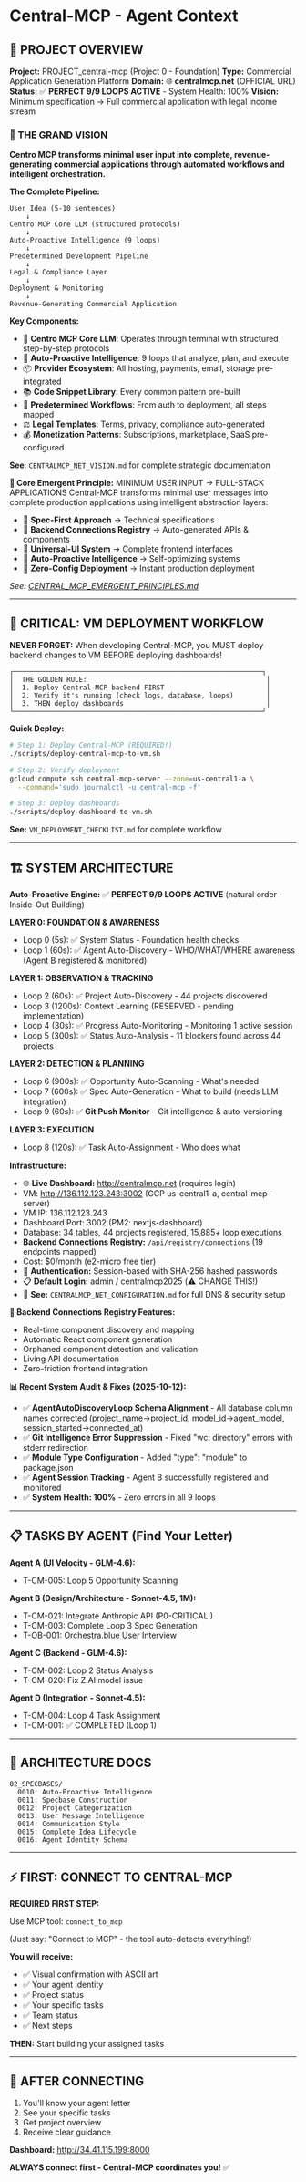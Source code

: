 # Central-MCP - Agent Context

## 🎯 PROJECT OVERVIEW

**Project:** PROJECT_central-mcp (Project 0 - Foundation)
**Type:** Commercial Application Generation Platform
**Domain:** 🌐 **centralmcp.net** (OFFICIAL URL)
**Status:** ✅ **PERFECT 9/9 LOOPS ACTIVE** - System Health: 100%
**Vision:** Minimum specification → Full commercial application with legal income stream

### 🌟 THE GRAND VISION

**Centro MCP transforms minimal user input into complete, revenue-generating commercial applications through automated workflows and intelligent orchestration.**

**The Complete Pipeline:**
```
User Idea (5-10 sentences)
    ↓
Centro MCP Core LLM (structured protocols)
    ↓
Auto-Proactive Intelligence (9 loops)
    ↓
Predetermined Development Pipeline
    ↓
Legal & Compliance Layer
    ↓
Deployment & Monitoring
    ↓
Revenue-Generating Commercial Application
```

**Key Components:**
- 🧠 **Centro MCP Core LLM**: Operates through terminal with structured step-by-step protocols
- 🔄 **Auto-Proactive Intelligence**: 9 loops that analyze, plan, and execute
- 📦 **Provider Ecosystem**: All hosting, payments, email, storage pre-integrated
- 📚 **Code Snippet Library**: Every common pattern pre-built
- 🎯 **Predetermined Workflows**: From auth to deployment, all steps mapped
- ⚖️ **Legal Templates**: Terms, privacy, compliance auto-generated
- 💰 **Monetization Patterns**: Subscriptions, marketplace, SaaS pre-configured

**See**: `CENTRALMCP_NET_VISION.md` for complete strategic documentation

**🧠 Core Emergent Principle:** MINIMUM USER INPUT → FULL-STACK APPLICATIONS
Central-MCP transforms minimal user messages into complete production applications using intelligent abstraction layers:
- 🎯 **Spec-First Approach** → Technical specifications
- 🔧 **Backend Connections Registry** → Auto-generated APIs & components
- 🎨 **Universal-UI System** → Complete frontend interfaces
- 🤖 **Auto-Proactive Intelligence** → Self-optimizing systems
- 🚀 **Zero-Config Deployment** → Instant production deployment

*See: [CENTRAL_MCP_EMERGENT_PRINCIPLES.md](./CENTRAL_MCP_EMERGENT_PRINCIPLES.md)*

---

## 🚨 CRITICAL: VM DEPLOYMENT WORKFLOW

**NEVER FORGET:** When developing Central-MCP, you MUST deploy backend changes to VM BEFORE deploying dashboards!

```
┌─────────────────────────────────────────────────────────────┐
│  THE GOLDEN RULE:                                            │
│  1. Deploy Central-MCP backend FIRST                         │
│  2. Verify it's running (check logs, database, loops)        │
│  3. THEN deploy dashboards                                   │
└─────────────────────────────────────────────────────────────┘
```

**Quick Deploy:**
```bash
# Step 1: Deploy Central-MCP (REQUIRED!)
./scripts/deploy-central-mcp-to-vm.sh

# Step 2: Verify deployment
gcloud compute ssh central-mcp-server --zone=us-central1-a \
  --command='sudo journalctl -u central-mcp -f'

# Step 3: Deploy dashboards
./scripts/deploy-dashboard-to-vm.sh
```

**See:** `VM_DEPLOYMENT_CHECKLIST.md` for complete workflow

---

## 🏗️ SYSTEM ARCHITECTURE

**Auto-Proactive Engine:** ✅ **PERFECT 9/9 LOOPS ACTIVE** (natural order - Inside-Out Building)

**LAYER 0: FOUNDATION & AWARENESS**
- Loop 0 (5s): ✅ System Status - Foundation health checks
- Loop 1 (60s): ✅ Agent Auto-Discovery - WHO/WHAT/WHERE awareness (Agent B registered & monitored)

**LAYER 1: OBSERVATION & TRACKING**
- Loop 2 (60s): ✅ Project Auto-Discovery - 44 projects discovered
- Loop 3 (1200s): Context Learning (RESERVED - pending implementation)
- Loop 4 (30s): ✅ Progress Auto-Monitoring - Monitoring 1 active session
- Loop 5 (300s): ✅ Status Auto-Analysis - 11 blockers found across 44 projects

**LAYER 2: DETECTION & PLANNING**
- Loop 6 (900s): ✅ Opportunity Auto-Scanning - What's needed
- Loop 7 (600s): ✅ Spec Auto-Generation - What to build (needs LLM integration)
- Loop 9 (60s): ✅ **Git Push Monitor** - Git intelligence & auto-versioning

**LAYER 3: EXECUTION**
- Loop 8 (120s): ✅ Task Auto-Assignment - Who does what

**Infrastructure:**
- 🌐 **Live Dashboard:** http://centralmcp.net (requires login)
- VM: http://136.112.123.243:3002 (GCP us-central1-a, central-mcp-server)
- VM IP: 136.112.123.243
- Dashboard Port: 3002 (PM2: nextjs-dashboard)
- Database: 34 tables, 44 projects registered, 15,885+ loop executions
- **Backend Connections Registry:** `/api/registry/connections` (19 endpoints mapped)
- Cost: $0/month (e2-micro free tier)
- 🔐 **Authentication:** Session-based with SHA-256 hashed passwords
- 📋 **Default Login:** admin / centralmcp2025 (⚠️ CHANGE THIS!)
- 📄 **See:** `CENTRALMCP_NET_CONFIGURATION.md` for full DNS & security setup

**🔧 Backend Connections Registry Features:**
- Real-time component discovery and mapping
- Automatic React component generation
- Orphaned component detection and validation
- Living API documentation
- Zero-friction frontend integration

**📊 Recent System Audit & Fixes (2025-10-12):**
- ✅ **AgentAutoDiscoveryLoop Schema Alignment** - All database column names corrected (project_name→project_id, model_id→agent_model, session_started→connected_at)
- ✅ **Git Intelligence Error Suppression** - Fixed "wc: directory" errors with stderr redirection
- ✅ **Module Type Configuration** - Added "type": "module" to package.json
- ✅ **Agent Session Tracking** - Agent B successfully registered and monitored
- ✅ **System Health: 100%** - Zero errors in all 9 loops

---

## 📋 TASKS BY AGENT (Find Your Letter)

**Agent A (UI Velocity - GLM-4.6):**
- T-CM-005: Loop 5 Opportunity Scanning

**Agent B (Design/Architecture - Sonnet-4.5, 1M):**
- T-CM-021: Integrate Anthropic API (P0-CRITICAL!)
- T-CM-003: Complete Loop 3 Spec Generation
- T-OB-001: Orchestra.blue User Interview

**Agent C (Backend - GLM-4.6):**
- T-CM-002: Loop 2 Status Analysis
- T-CM-020: Fix Z.AI model issue

**Agent D (Integration - Sonnet-4.5):**
- T-CM-004: Loop 4 Task Assignment
- T-CM-001: ✅ COMPLETED (Loop 1)

---

## 📁 ARCHITECTURE DOCS

```
02_SPECBASES/
  0010: Auto-Proactive Intelligence
  0011: Specbase Construction
  0012: Project Categorization
  0013: User Message Intelligence
  0014: Communication Style
  0015: Complete Idea Lifecycle
  0016: Agent Identity Schema
```

---

## ⚡ FIRST: CONNECT TO CENTRAL-MCP

**REQUIRED FIRST STEP:**

Use MCP tool: `connect_to_mcp`

(Just say: "Connect to MCP" - the tool auto-detects everything!)

**You will receive:**
- ✅ Visual confirmation with ASCII art
- ✅ Your agent identity
- ✅ Project status
- ✅ Your specific tasks
- ✅ Team status
- ✅ Next steps

**THEN:** Start building your assigned tasks

---

## 🚀 AFTER CONNECTING

1. You'll know your agent letter
2. See your specific tasks
3. Get project overview
4. Receive clear guidance

**Dashboard:** http://34.41.115.199:8000

**ALWAYS connect first - Central-MCP coordinates you!** ✅
